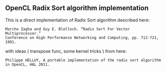 ## OpenCL Radix Sort algorithm implementation

This is a direct implementation of Radix Sort algorithm described here:
```
Marcho Zagha and Guy E. Blelloch. “Radix Sort For Vector Multiprocessor.”
Conference on High Performance Networking and Computing, pp. 712-721, 1991.
```

with ideas ( transpose func, some kernel tricks ) from here:
```
Philippe HELLUY, A portable implementation of the radix sort algorithm in OpenCL, HAL 2011.
```